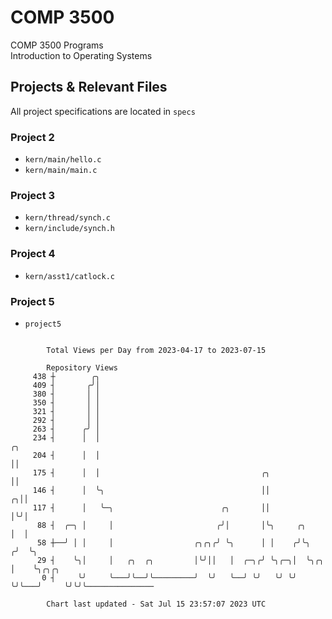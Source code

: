 # COMP 3500
COMP 3500 Programs  
Introduction to Operating Systems  
## Projects & Relevant Files
All project specifications are located in `specs`
### Project 2
- `kern/main/hello.c`
- `kern/main/main.c`
### Project 3
- `kern/thread/synch.c`
- `kern/include/synch.h`
### Project 4
- `kern/asst1/catlock.c`
### Project 5
- `project5`

```

        Total Views per Day from 2023-04-17 to 2023-07-15

        Repository Views
     438 ┼        ╭╮
     409 ┤       ╭╯│
     380 ┤       │ │
     350 ┤       │ │
     321 ┤       │ │
     292 ┤       │ │
     263 ┤      ╭╯ │
     234 ┤      │  │                                                        ╭╮
     204 ┤      │  │                                                        ││
     175 ┤      │  │                                    ╭╮                  ││
     146 ┤      │  ╰╮                                   ││                ╭╮││
     117 ┤      │   ╰─╮                        ╭╮       ││                │╰╯│
      88 ┤  ╭─╮ │     │                       ╭╯│       │╰╮     ╭╮        │  │
      58 ┼──╯ │ │     │                  ╭╮╭╮╭╯ ╰╮      │ │    ╭╯╰╮      ╭╯  ╰╮
      29 ┤    ╰╮│     │   ╭╮  ╭╮         │╰╯││   │  ╭─╮╭╯ ╰╮╭─╮│  ╰╮╭╮   │    ╰╮╭╮╭╮
       0 ┤     ╰╯     ╰───╯╰──╯╰─────────╯  ╰╯   ╰──╯ ╰╯   ╰╯ ╰╯   ╰╯╰───╯     ╰╯╰╯╰───────────────

        Chart last updated - Sat Jul 15 23:57:07 2023 UTC
        
```
